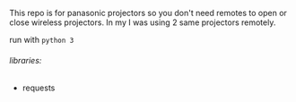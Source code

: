 This repo is for panasonic projectors so you don't need remotes to open or close wireless projectors. In my I was using 2 same projectors remotely.

run with ```python 3```

###### libraries:
* requests
